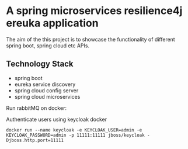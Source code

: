 # A spring microservices resilience4j ereuka application

The aim of the this project is to showcase the functionality of different spring boot, spring cloud etc APIs.

## Technology Stack

- spring boot
- eureka service discovery
- spring cloud config server
- spring cloud microservices

Run rabbitMQ on docker:


Authenticate users using keycloak docker
```
docker run --name keycloak -e KEYCLOAK_USER=admin -e KEYCLOAK_PASSWORD=admin -p 11111:11111 jboss/keycloak -Djboss.http.port=11111
```
